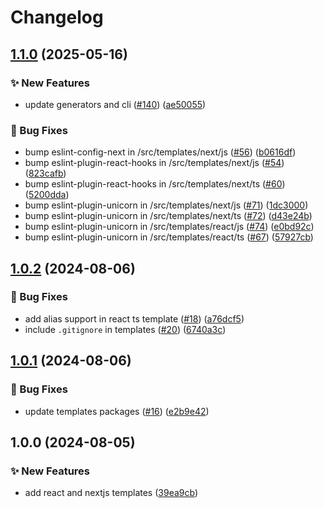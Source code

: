 # Changelog

## [1.1.0](https://github.com/nicosantux/create-santux/compare/v1.0.2...v1.1.0) (2025-05-16)


### ✨ New Features

* update generators and cli ([#140](https://github.com/nicosantux/create-santux/issues/140)) ([ae50055](https://github.com/nicosantux/create-santux/commit/ae50055c2bb148722300976f5c5aadce6b0660ba))


### 🐛 Bug Fixes

* bump eslint-config-next in /src/templates/next/js ([#56](https://github.com/nicosantux/create-santux/issues/56)) ([b0616df](https://github.com/nicosantux/create-santux/commit/b0616dfdf450d373e93a6028dee8e7f52d64691e))
* bump eslint-plugin-react-hooks in /src/templates/next/js ([#54](https://github.com/nicosantux/create-santux/issues/54)) ([823cafb](https://github.com/nicosantux/create-santux/commit/823cafb3708e04f4a16c612d0d8b4f56a2aa6133))
* bump eslint-plugin-react-hooks in /src/templates/next/ts ([#60](https://github.com/nicosantux/create-santux/issues/60)) ([5200dda](https://github.com/nicosantux/create-santux/commit/5200ddaa494b77ea3865f5d2add73fd59ecb373d))
* bump eslint-plugin-unicorn in /src/templates/next/js ([#71](https://github.com/nicosantux/create-santux/issues/71)) ([1dc3000](https://github.com/nicosantux/create-santux/commit/1dc3000d5b56cda6c57631ba4d7962c710647b86))
* bump eslint-plugin-unicorn in /src/templates/next/ts ([#72](https://github.com/nicosantux/create-santux/issues/72)) ([d43e24b](https://github.com/nicosantux/create-santux/commit/d43e24b33e033bd3ddc3bc975a0fb6dd3f5a9a43))
* bump eslint-plugin-unicorn in /src/templates/react/js ([#74](https://github.com/nicosantux/create-santux/issues/74)) ([e0bd92c](https://github.com/nicosantux/create-santux/commit/e0bd92c958d79d641758c6de9305a3436b9e2138))
* bump eslint-plugin-unicorn in /src/templates/react/ts ([#67](https://github.com/nicosantux/create-santux/issues/67)) ([57927cb](https://github.com/nicosantux/create-santux/commit/57927cb17cc91a3d17200e1d28753549b09f6c5c))

## [1.0.2](https://github.com/nicosantux/create-santux/compare/v1.0.1...v1.0.2) (2024-08-06)


### 🐛 Bug Fixes

* add alias support in react ts template ([#18](https://github.com/nicosantux/create-santux/issues/18)) ([a76dcf5](https://github.com/nicosantux/create-santux/commit/a76dcf5a2115cbfe5f9900fbc586fb09b623b154))
* include `.gitignore` in templates ([#20](https://github.com/nicosantux/create-santux/issues/20)) ([6740a3c](https://github.com/nicosantux/create-santux/commit/6740a3cdaa366813492613b68db498fc6eb1fc0e))

## [1.0.1](https://github.com/nicosantux/create-santux/compare/v1.0.0...v1.0.1) (2024-08-06)


### 🐛 Bug Fixes

* update templates packages ([#16](https://github.com/nicosantux/create-santux/issues/16)) ([e2b9e42](https://github.com/nicosantux/create-santux/commit/e2b9e4221b149c1cfdb7becc3394b602be408d77))

## 1.0.0 (2024-08-05)


### ✨ New Features

* add react and nextjs templates ([39ea9cb](https://github.com/nicosantux/create-santux/commit/39ea9cbc4d3546e6f210417637407861a5ad4f7a))
